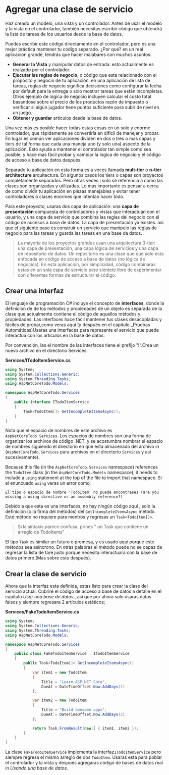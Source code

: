 # Agregar una clase de servicio
Haz creado un modelo, una vista y un controlador. Antes de usar el modelo y la vista en el controlador, también necesitas escribir código que obtendrá la lista de tareas de los usuarios desde la base de datos.

Puedes escribir este código directamente en el controlador, pero es una mejor práctica mantener tu código separado. ¿Por qué? en un real aplicación grande, tendrás que hacer malabares con muchos asuntos:

* **Generar la Vista** y manipular datos de entrada: esto actualmente es realzado por el controlador.
* **Ejecutar las reglas de negocio**, o código que esta relacionado con el propósito y negocio de tu aplicación, en una aplicación de lista de tareas, reglas de negocio significa decisiones como configurar la fecha por default para la entrega o solo mostrar tareas que están incompletas. Otros ejemplo de lógica de negocio incluyen calcular el costo total basandose sobre el precio de los productos razón de impuesto o verificar si algún jugador tiene puntos suficiente para subir de nivel en un juego.
* **Obtener y guardar** artículos desde la base de datos.

Una vez más es posible hacer todas estas cosas en un solo y enorme controlador, que rápidamente se convertiría en difícil de manejar y probar. En lugar es común ver aplicaciones dividen en dos o tres o mas capas y tiers de tal forma que cada una maneja uno (y solo una) aspecto de la aplicación. Esto ayuda a mantener el controlador tan simple como sea posible, y hace mas fácil probar y cambiar la lógica de negocio y el código de acceso a base de datos después.

Separado tu aplicación en esta forma es a veces llamada **mult-tier** o **n-tier architecture** arquitectura. En algunos casos los tiers o capas son proyectos completamente separados. Pero otras veces i solo se referencia a como las clases son organizadas y utilizadas. Lo mas importante es pensar a cerca de como dividir tu aplicación en piezas manejables y evitar tener controladores o clases enormes que intentan hacer todo.

Para este proyecto, usaras dos capa de aplicación: una **capa de presentación** compuesta de controladores y vistas que interactuan con el usuario, y una capa de servicio que combina las reglas del negocio con el código de accesos a base de datos. La capa de presentación ya existes. asi que el siguiente paso es construir un servicio que manipulo las reglas de negocio para las tareas y guarda las tareas en una base da datos. .

> La mayoría de los proyectos grandes usan una arquitectura 3-tier: una capa de presentación, una capa lógica de servicios y una capa de repositorio de datos. Un repositorio es una clase que que solo esta enfocada en código de acceso a base de datos (no lógica de negocios). En esta aplicación, por simplicidad, código combinaras estas en un sola capa de servicio  pero siéntete libre de experimentar con diferentes formas de estructurar el código.

## Crear una interfaz

El lenguaje de programación C# incluye el concepto de **interfaces**, donde la definición de de los métodos y propiedades de un objeto es separada de la clase que actualmente contiene el código de aquellos métodos y propiedades. Las interfaces hace fácil mantener tus clases desacopladas y fáciles de probar,como veras aquí (y después en el capitulo _Pruebas Automáticas)Usaras una interfaces para represente el servicio que puede interactuá con los artículos en la base de datos.

Por convención, las el nombre de las interfaces tiene el prefijo "I".Crea un nuevo archivo en el directorio Services:

**Services/ITodoItemService.cs**

```csharp
using System;
using System.Collections.Generic;
using System.Threading.Tasks;
using AspNetCoreTodo.Models;

namespace AspNetCoreTodo.Services
{
    public interface ITodoItemService
    {
        Task<TodoItem[]> GetIncompleteItemsAsync();
    }
}
```

Nota que el espacio de nombres de este archivo es `AspNetCoreTodo.Services`. Los espacios de nombres son una forma de organizar los archivos de código .NET. y se acostumbra nombrar el espacio de nombres siguiendo el directorio en que esta almacenado del archivo in (`AspNetCoreTodo.Services` para archivos en el directorio  `Services` y asi sucesivamente).

Because this file \(in the `AspNetCoreTodo.Services` namespace\) references the `TodoItem` class \(in the `AspNetCoreTodo.Models` namespace\), it needs to include a `using` statement at the top of the file to import that namespace. Si el enuncuado  `using` veras un error como:

```
El tipo o espacio de nombre 'TodoItem' no puede encontrases (are you missing a using directive or an assembly reference?)
```

Debido a que esta es una interfaces, no hay ningún código aquí , solo la definición (o la firma del métodos) del `GetIncompleteItemsAsync` método. Este método no requiere para mentros y regresas un `Task<TodoItem[]>`.
> Si la sintaxis parece confusa, prines " un Task que contiene un arreglo de TodoItems"


El tipo `Task` es similar un futuro o promesa, y es usado aquí porque este métodos sea asíncrono. En otras palabras el método puede no se capaz de regresar la lista de tare justo porque necesita interactuara con la base de datos primero.(Mas sobre esto después).

## Crear la clase de servicio

Ahora que la interfaz esta definida, estas listo para crear la clase del servicio actual. Cubriré el código de acceso a base de datos a detalle en el capitulo _Usar una base de datos_ , así que por ahora solo usaras datos falsos y siempre regresara 2 artículos estáticos;

**Services/FakeTodoItemService.cs**

```csharp
using System;
using System.Collections.Generic;
using System.Threading.Tasks;
using AspNetCoreTodo.Models;

namespace AspNetCoreTodo.Services
{
    public class FakeTodoItemService : ITodoItemService
    {
        public Task<TodoItem[]> GetIncompleteItemsAsync()
        {
            var item1 = new TodoItem
            {
                Title = "Learn ASP.NET Core",
                DueAt = DateTimeOffset.Now.AddDays(1)
            };

            var item2 = new TodoItem
            {
                Title = "Build awesome apps",
                DueAt = DateTimeOffset.Now.AddDays(2)
            };

            return Task.FromResult(new[] { item1, item2 });
        }
    }
}
```

La clase `FakeTodoItemService` implementa la interfaz`ITodoItemService` pero siempre regresa el mismo arreglo de dos `TodoItem`. Usaras esta para poblar el controlador y la vista y después agregaras código de bases de datos real in _Usando una base de datos_.